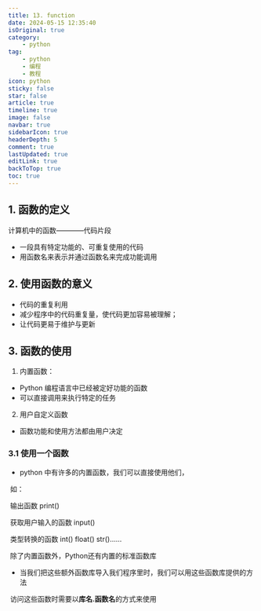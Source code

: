 ```yaml
---
title: 13. function
date: 2024-05-15 12:35:40
isOriginal: true
category:
    - python
tag:
    - python
    - 编程
    - 教程
icon: python
sticky: false
star: false
article: true
timeline: true
image: false
navbar: true
sidebarIcon: true
headerDepth: 5
comment: true
lastUpdated: true
editLink: true
backToTop: true
toc: true
---
```


## 1. 函数的定义

计算机中的函数————代码片段

- 一段具有特定功能的、可重复使用的代码
- 用函数名来表示并通过函数名来完成功能调用

## 2. 使用函数的意义

- 代码的重复利用
- 减少程序中的代码重复量，使代码更加容易被理解；
- 让代码更易于维护与更新

 ## 3. 函数的使用

1. 内置函数：

- Python 编程语言中已经被定好功能的函数
- 可以直接调用来执行特定的任务

2. 用户自定义函数

- 函数功能和使用方法都由用户决定

### 3.1 使用一个函数

- python 中有许多的内置函数，我们可以直接使用他们，

​	如：

​	输出函数 print()

​	获取用户输入的函数 input()

​	类型转换的函数 int() float() str()……

​	除了内置函数外，Python还有内置的标准函数库





- 当我们把这些额外函数库导入我们程序里时，我们可以用这些函数库提供的方法

​	访问这些函数时需要以**库名.函数名**的方式来使用

```python
```

